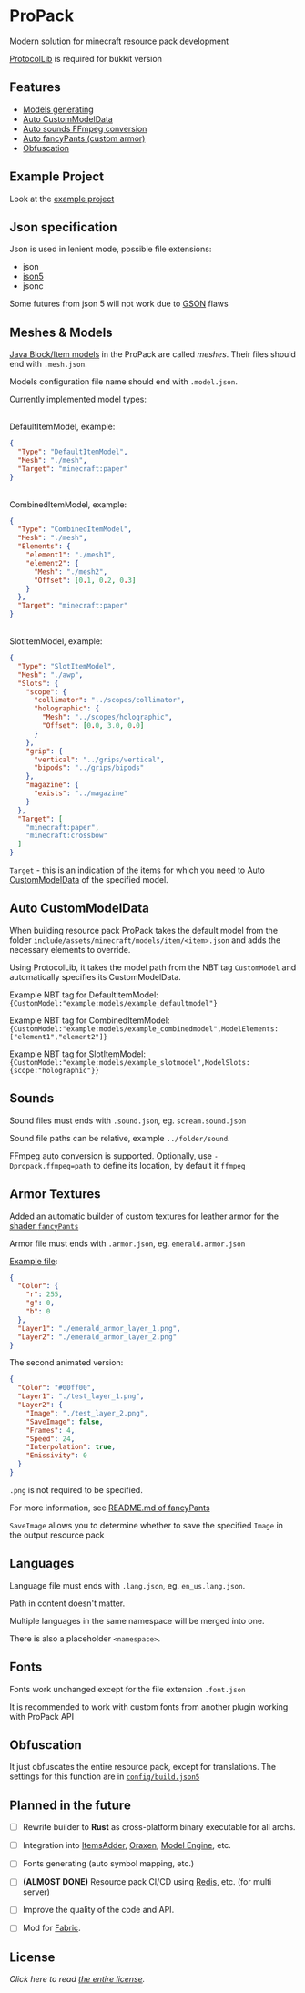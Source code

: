 
# ProPack
Modern solution for minecraft resource pack development

[ProtocolLib](https://www.spigotmc.org/resources/protocollib.1997/) is required for bukkit version


## Features
- [Models generating](#meshes--models)
- [Auto CustomModelData](#auto-custommodeldata)
- [Auto sounds FFmpeg conversion](#sounds)
- [Auto fancyPants (custom armor)](#armor-textures)
- [Obfuscation](#obfuscation)


## Example Project
Look at the [example project](https://github.com/Nelonn/ProPack/blob/master/propack-core/src/main/resources/resources/example)


## Json specification
Json is used in lenient mode, possible file extensions:
- json
- [json5](https://json5.org/)
- jsonc

Some futures from json 5 will not work due to [GSON](https://github.com/google/gson) flaws


## Meshes & Models
[Java Block/Item models](https://minecraft.fandom.com/wiki/Model) in the ProPack are called *meshes*.
Their files should end with `.mesh.json`.

Models configuration file name should end with `.model.json`. 

Currently implemented model types:

<br>
DefaultItemModel, example:

```json
{
  "Type": "DefaultItemModel",
  "Mesh": "./mesh",
  "Target": "minecraft:paper"
}
```

<br>
CombinedItemModel, example:

```json
{
  "Type": "CombinedItemModel",
  "Mesh": "./mesh",
  "Elements": {
    "element1": "./mesh1",
    "element2": {
      "Mesh": "./mesh2",
      "Offset": [0.1, 0.2, 0.3]
    }
  },
  "Target": "minecraft:paper"
}
```

<br>
SlotItemModel, example:

```json
{
  "Type": "SlotItemModel",
  "Mesh": "./awp",
  "Slots": {
    "scope": {
      "collimator": "../scopes/collimator",
      "holographic": {
      	"Mesh": "../scopes/holographic",
      	"Offset": [0.0, 3.0, 0.0]
      }
    },
    "grip": {
      "vertical": "../grips/vertical",
      "bipods": "../grips/bipods"
    },
    "magazine": {
      "exists": "../magazine"
    }
  },
  "Target": [
    "minecraft:paper",
    "minecraft:crossbow"
  ]
}
```

`Target` - this is an indication of the items for which you need to [Auto CustomModelData](#auto-custommodeldata) of the specified model.


## Auto CustomModelData
When building resource pack ProPack takes the default model from the folder `include/assets/minecraft/models/item/<item>.json`
and adds the necessary elements to override.

Using ProtocolLib, it takes the model path from the NBT tag `CustomModel` and automatically specifies its CustomModelData.
<br>

Example NBT tag for DefaultItemModel: 
`{CustomModel:"example:models/example_defaultmodel"}`
<br>

Example NBT tag for CombinedItemModel:
`{CustomModel:"example:models/example_combinedmodel",ModelElements:["element1","element2"]}`
<br>

Example NBT tag for SlotItemModel: `{CustomModel:"example:models/example_slotmodel",ModelSlots:{scope:"holographic"}}`


## Sounds

Sound files must ends with `.sound.json`, eg. `scream.sound.json`

Sound file paths can be relative, example `../folder/sound`.

FFmpeg auto conversion is supported. Optionally, use `-Dpropack.ffmpeg=path` to define its location,
by default it `ffmpeg`


## Armor Textures
Added an automatic builder of custom textures for leather armor for the [shader `fancyPants`](https://github.com/Ancientkingg/fancyPants)

Armor file must ends with `.armor.json`, eg. `emerald.armor.json`

[Example file]():
```json
{
  "Color": {
    "r": 255,
    "g": 0,
    "b": 0
  },
  "Layer1": "./emerald_armor_layer_1.png",
  "Layer2": "./emerald_armor_layer_2.png"
}
```
The second animated version:
```json
{
  "Color": "#00ff00", 
  "Layer1": "./test_layer_1.png",
  "Layer2": {
    "Image": "./test_layer_2.png",
    "SaveImage": false,
    "Frames": 4,
    "Speed": 24,
    "Interpolation": true,
    "Emissivity": 0
  }
}
```
`.png` is not required to be specified.

For more information, see [README.md of fancyPants](https://github.com/Ancientkingg/fancyPants/blob/master/README.md)

`SaveImage` allows you to determine whether to save 
the specified `Image` in the output resource pack


## Languages
Language file must ends with `.lang.json`, eg. `en_us.lang.json`.

Path in content doesn't matter.

Multiple languages in the same namespace will be merged into one.

There is also a placeholder `<namespace>`.


## Fonts
Fonts work unchanged except for the file extension `.font.json`

It is recommended to work with custom fonts from another plugin working with ProPack API


## Obfuscation
It just obfuscates the entire resource pack, except for translations.
The settings for this function are in [`config/build.json5`](https://github.com/Nelonn/ProPack/blob/master/propack-core/src/main/resources/example/config/build.json5)


## Planned in the future
- [ ] Rewrite builder to **Rust** as cross-platform binary executable for all archs.
- [ ] Integration into [ItemsAdder](https://www.spigotmc.org/resources/%E2%9C%A8itemsadder%E2%AD%90emotes-mobs-items-armors-hud-gui-emojis-blocks-wings-hats-liquids.73355/), [Oraxen](https://www.spigotmc.org/resources/%E2%98%84%EF%B8%8F-oraxen-add-items-blocks-armors-hats-food-furnitures-plants-and-gui.72448/), [Model Engine](https://www.spigotmc.org/resources/conxeptworks-model-engine—ultimate-custom-entity-model-manager-1-16-5-1-19-3.79477/), etc.
- [ ] Fonts generating (auto symbol mapping, etc.)
- [ ] **(ALMOST DONE)** Resource pack CI/CD using [Redis](https://redis.io/), etc. (for multi server)
- [ ] Improve the quality of the code and API.
- [ ] Mod for [Fabric](https://fabricmc.net/).


## License
*Click here to read [the entire license](https://github.com/Nelonn/ProPack/blob/master/LICENSE.txt).*